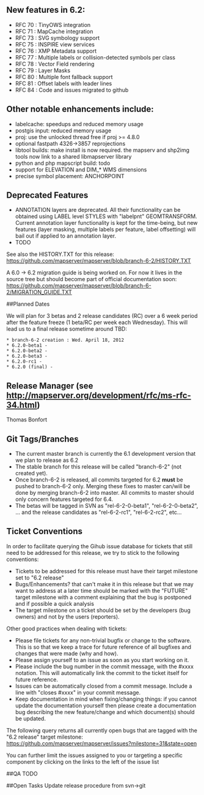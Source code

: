 ## New features in 6.2:
* RFC 70 : TinyOWS integration
* RFC 71 : MapCache integration
* RFC 73 : SVG symbology support
* RFC 75 : INSPIRE view services 
* RFC 76 : XMP Metadata support
* RFC 77 : Multiple labels or collision-detected symbols per class
* RFC 78 : Vector Field rendering
* RFC 79 : Layer Masks
* RFC 80 : Multiple font fallback support
* RFC 81 : Offset labels with leader lines
* RFC 84 : Code and issues migrated to github

## Other notable enhancements include:
* labelcache: speedups and reduced memory usage
* postgis input: reduced memory usage
* proj: use the unlocked thread free if proj >= 4.8.0
* optional fastpath 4326->3857 reprojections
* libtool builds: make install is now required. the mapserv and shp2img tools now link to a shared libmapserver library
* python and php mapscript build: todo
* support for ELEVATION and DIM_* WMS dimensions
* precise symbol placement: ANCHORPOINT

## Deprecated Features
* ANNOTATION layers are deprecated. All their functionality can be obtained using LABEL level STYLES with "labelpnt" GEOMTRANSFORM. Current annotation layer functionality is kept for the time-being, but new features (layer masking, multiple labels per feature, label offsetting) will bail out if applied to an annotation layer.
* TODO

See also the HISTORY.TXT for this release:
https://github.com/mapserver/mapserver/blob/branch-6-2/HISTORY.TXT

A 6.0 -> 6.2 migration guide is being worked on. For now it lives in the source tree but should become part of official documentation soon:
https://github.com/mapserver/mapserver/blob/branch-6-2/MIGRATION_GUIDE.TXT                                                                                                                                                                                                                               
                                                                                                                                                                                                                                                                                                           
##Planned Dates
                                                                                                                                                                                                                                                                                           
We will plan for 3 betas and 2 release candidates (RC) over a 6 week period after the feature freeze (1 beta/RC per week each Wednesday). This will lead us to a final release sometime around TBD:                                                                                                        
                                                                                                                                                                                                                                                                                                           
    * branch-6-2 creation : Wed. April 18, 2012                                                                                                                                                                                                                                                                 
    * 6.2.0-beta1 -                                                                                                                                                                                                                                                                                        
    * 6.2.0-beta2 -                                                                                                                                                                                                                                                                                        
    * 6.2.0-beta3 -                                                                                                                                                                                                                                                                                        
    * 6.2.0-rc1 -                                                                                                                                                                                                                                                                                          
    * 6.2.0 (final) -                                                                                                                                                                                                                                                                                      
                                                                                                                                                                                                                                                                                                           
## Release Manager (see http://mapserver.org/development/rfc/ms-rfc-34.html)                                                                                                                                                                                                                
                                                                                                                                                                                                                                                                                                           
Thomas Bonfort
                                                                                                                                                                                                                                                                                                           
## Git Tags/Branches

* The current master branch is currently the 6.1 development version that we plan to release as 6.2
* The stable branch for this release will be called "branch-6-2" (not created yet).
* Once branch-6-2 is released, all commits targeted for 6.2 **must** be pushed to branch-6-2 only. Merging
these fixes to master can/will be done by merging branch-6-2 into master. All commits to master should only concern features targeted for 6.4.
* The betas will be tagged in SVN as "rel-6-2-0-beta1", "rel-6-2-0-beta2", ... and the release candidates as "rel-6-2-rc1", "rel-6-2-rc2", etc...

## Ticket Conventions                                                                                                                                                                                                                                                                                     
                                                                                                                                                                                                                                                                                                           
In order to facilitate querying the Gihub issue database for tickets that still need to be addressed for this release, we try to stick to the following conventions:

* Tickets to be addressed for this release must have their target milestone set to "6.2 release"                                                                                                                                                                                                       
* Bugs/Enhancements? that can't make it in this release but that we may want to address at a later time should be marked with the "FUTURE" target milestone with a comment explaining that the bug is postponed and if possible a quick analysis
* The target milestone on a ticket should be set by the developers (bug owners) and not by the users (reporters).

Other good practices when dealing with tickets:

* Please file tickets for any non-trivial bugfix or change to the software. This is so that we keep a trace for future reference of all bugfixes and changes that were made (why and how).
* Please assign yourself to an issue as soon as you start working on it.
* Please include the bug number in the commit message, with the #xxxx notation. This will automatically link the commit to the ticket itself for future reference.
* Issues can be automatically closed from a commit message. Include a line with "closes #xxxx" in your commit message.
* Keep documentation in mind when fixing/changing things: if you cannot update the documentation yourself then please create a documentation bug describing the new feature/change and which document(s) should be updated.                                                                            
                                                                                                                                                                                                                                                                                                           
The following query returns all currently open bugs that are tagged with the "6.2 release" target milestone:
https://github.com/mapserver/mapserver/issues?milestone=31&state=open

You can further limit the issues assigned to you or targeting a specific component by clicking on the links to the left of the issue list
                                                                                                                                                                                               
##QA
TODO

##Open Tasks
Update release procedure from svn->git